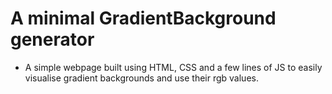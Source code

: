 # A minimal GradientBackground generator
* A simple webpage built using HTML, CSS and a few lines of JS to easily visualise gradient backgrounds and use their rgb values.
